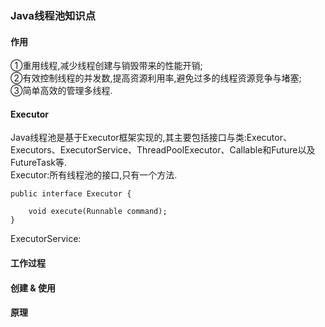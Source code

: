 ### Java线程池知识点

#### 作用  

①重用线程,减少线程创建与销毁带来的性能开销;  
②有效控制线程的并发数,提高资源利用率,避免过多的线程资源竞争与堵塞;  
③简单高效的管理多线程.

#### Executor  
  
Java线程池是基于Executor框架实现的,其主要包括接口与类:Executor、Executors、ExecutorService、ThreadPoolExecutor、Callable和Future以及FutureTask等.  
Executor:所有线程池的接口,只有一个方法.
```
public interface Executor {
    
    void execute(Runnable command);
}
```
ExecutorService:

#### 工作过程

#### 创建 & 使用

#### 原理
